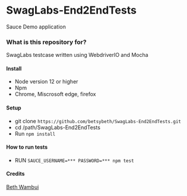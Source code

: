 # SwagLabs-End2EndTests
Sauce Demo application

### What is this repository for? ###
SwagLabs testcase written using WebdriverIO and Mocha

#### Install
* Node version 12 or higher 
* Npm
* Chrome, Miscrosoft edge, firefox

#### Setup
 * git clone `https://github.com/betsybeth/SwagLabs-End2EndTests.git`
 * cd /path/SwagLabs-End2EndTests
 * Run `npm install`

#### How to run tests

* RUN `SAUCE_USERNAME=*** PASSWORD=*** npm test`


#### Credits 
[Beth Wambui](https://www.linkedin.com/in/beth-wambui-8a384214a/)